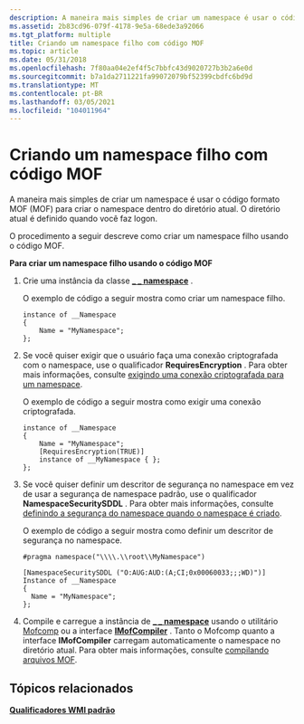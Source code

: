 ```yaml
---
description: A maneira mais simples de criar um namespace é usar o código formato MOF (MOF) para criar o namespace dentro do diretório atual. O diretório atual é definido quando você faz logon.
ms.assetid: 2b83cd96-079f-4178-9e5a-68ede3a92066
ms.tgt_platform: multiple
title: Criando um namespace filho com código MOF
ms.topic: article
ms.date: 05/31/2018
ms.openlocfilehash: 7f80aa04e2ef4f5c7bbfc43d9020727b3b2a6e0d
ms.sourcegitcommit: b7a1da2711221fa99072079bf52399cbdfc6bd9d
ms.translationtype: MT
ms.contentlocale: pt-BR
ms.lasthandoff: 03/05/2021
ms.locfileid: "104011964"
---
```

# <a name="creating-a-child-namespace-with-mof-code"></a>Criando um namespace filho com código MOF

A maneira mais simples de criar um namespace é usar o código formato MOF (MOF) para criar o namespace dentro do diretório atual. O diretório atual é definido quando você faz logon.

O procedimento a seguir descreve como criar um namespace filho usando o código MOF.

**Para criar um namespace filho usando o código MOF**

1.  Crie uma instância da classe [**\_ \_ namespace**](--namespace.md) .

    O exemplo de código a seguir mostra como criar um namespace filho.

    ``` syntax
    instance of __Namespace 
    {
        Name = "MyNamespace";
    };
    ```

2.  Se você quiser exigir que o usuário faça uma conexão criptografada com o namespace, use o qualificador **RequiresEncryption** . Para obter mais informações, consulte [exigindo uma conexão criptografada para um namespace](requiring-an-encrypted-connection-to-a-namespace.md).

    O exemplo de código a seguir mostra como exigir uma conexão criptografada.

    ``` syntax
    instance of __Namespace 
    {
        Name = "MyNamespace";
        [RequiresEncryption(TRUE)] 
        instance of __MyNamespace { };
    };
    ```

3.  Se você quiser definir um descritor de segurança no namespace em vez de usar a segurança de namespace padrão, use o qualificador **NamespaceSecuritySDDL** . Para obter mais informações, consulte [definindo a segurança do namespace quando o namespace é criado](setting-namespace-security-when-the-namespace-is-created.md).

    O exemplo de código a seguir mostra como definir um descritor de segurança no namespace.

    ``` syntax
    #pragma namespace("\\\\.\\root\\MyNamespace")

    [NamespaceSecuritySDDL ("O:AUG:AUD:(A;CI;0x00060033;;;WD)")]
    Instance of __Namespace
    {
      Name = "MyNamespace";
    };
    ```

4.  Compile e carregue a instância de [**\_ \_ namespace**](--namespace.md) usando o utilitário [Mofcomp](mofcomp.md) ou a interface [**IMofCompiler**](/windows/desktop/api/Wbemcli/nn-wbemcli-imofcompiler) . Tanto o Mofcomp quanto a interface **IMofCompiler** carregam automaticamente o namespace no diretório atual. Para obter mais informações, consulte [compilando arquivos MOF](compiling-mof-files.md).

## <a name="related-topics"></a>Tópicos relacionados

<dl> <dt>

[**Qualificadores WMI padrão**](standard-wmi-qualifiers.md)
</dt> </dl>

 

 




